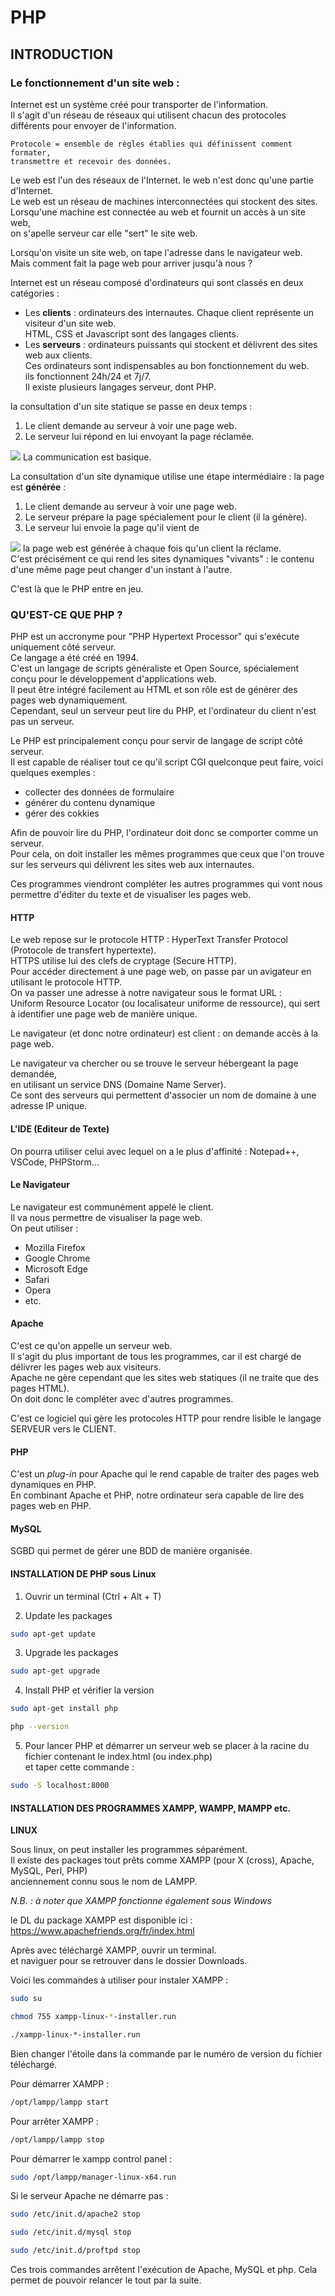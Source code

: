 # PHP

## INTRODUCTION

### Le fonctionnement d'un site web :

Internet est un système créé pour transporter de l'information.<br>
Il s'agit d'un réseau de réseaux qui utilisent chacun des protocoles différents pour envoyer de l'information.<br>
```
Protocole = ensemble de règles établies qui définissent comment formater,
transmettre et recevoir des données.
```

Le web est l'un des réseaux de l'Internet. le web n'est donc qu'une partie d'Internet.<br>
Le web est un réseau de machines interconnectées qui stockent des sites.<br>
Lorsqu'une machine est connectée au web et fournit un accès à un site web,<br> 
on s'apelle serveur car elle "sert" le site web.<br>

Lorsqu'on visite un site web, on tape l'adresse dans le navigateur web.<br>
Mais comment fait la page web pour arriver jusqu'à nous ?<br>

Internet est un réseau composé d'ordinateurs qui sont classés en deux catégories :
* Les **clients** : ordinateurs des internautes. Chaque client représente un visiteur d'un site web.<br>
HTML, CSS et Javascript sont des langages clients. 
* Les **serveurs** : ordinateurs puissants qui stockent et délivrent des sites web aux clients.<br>
Ces ordinateurs sont indispensables au bon fonctionnement du web.<br>
ils fonctionnent 24h/24 et 7j/7.<br>
Il existe plusieurs langages serveur, dont PHP.

la consultation d'un site statique se passe en deux temps : 
1. Le client demande au serveur à voir une page web.
2. Le serveur lui répond en lui envoyant la page réclamée.

![](./img/transf-site-statique.png)
La communication est basique.

La consultation d'un site dynamique utilise une étape intermédiaire : la page est **générée** :
1. Le client demande au serveur à voir une page web.
2. Le serveur prépare la page spécialement pour le client (il la génère).
3. Le serveur lui envoie la page qu'il vient de 

![](./img/transf-site-dynamique.png)
la page web est générée à chaque fois qu'un client la réclame.<br>
C'est précisément ce qui rend les sites dynamiques "vivants" : le contenu d'une même page peut changer d'un instant à l'autre.

C'est là que le PHP entre en jeu.

### QU'EST-CE QUE PHP ?

PHP est un accronyme pour "PHP Hypertext Processor" qui s'exécute uniquement côté serveur.<br>
Ce langage a été créé en 1994.<br>
C'est un langage de scripts généraliste et Open Source, spécialement conçu pour le développement d'applications web.<br>
Il peut être intégré facilement au HTML et son rôle est de générer des pages web dynamiquement.<br>
Cependant, seul un serveur peut lire du PHP, et l'ordinateur du client n'est pas un serveur.<br> 

Le PHP est principalement conçu pour servir de langage de script côté serveur.<br>
Il est capable de réaliser tout ce qu'il script CGI quelconque peut faire, voici quelques exemples :
* collecter des données de formulaire
* générer du contenu dynamique
* gérer des cokkies

Afin de pouvoir lire du PHP, l'ordinateur doit donc se comporter comme un serveur.<br>
Pour cela, on doit installer les mêmes programmes que ceux que l'on trouve sur les serveurs qui délivrent les sites web aux internautes.<br>

Ces programmes viendront compléter les autres programmes qui vont nous permettre d'éditer du texte et de visualiser les pages web.<br>

#### HTTP 

Le web repose sur le protocole HTTP : HyperText Transfer Protocol (Protocole de transfert hypertexte).<br>
HTTPS utilise lui des clefs de cryptage (Secure HTTP).<br>
Pour accéder directement à une page web, on passe par un avigateur en utilisant le protocole HTTP.<br>
On va passer une adresse à notre navigateur sous le format URL :<br>
Uniform Resource Locator (ou localisateur uniforme de ressource), qui sert à identifier une page web de manière unique.<br>

Le navigateur (et donc notre ordinateur) est client : on demande accès à la page web.<br>

Le navigateur va chercher ou se trouve le serveur hébergeant la page demandée,<br>
en utilisant un service DNS (Domaine Name Server).<br>
Ce sont des serveurs qui permettent d'associer un nom de domaine à une adresse IP unique.<br>


#### L'IDE (Editeur de Texte)

On pourra utiliser celui avec lequel on a le plus d'affinité : Notepad++, VSCode, PHPStorm...

#### Le Navigateur

Le navigateur est communément appelé le client.<br>
Il va nous permettre de visualiser la page web.<br>
On peut utiliser :
* Mozilla Firefox
* Google Chrome
* Microsoft Edge
* Safari
* Opera
* etc.

#### Apache 

C'est ce qu'on appelle un serveur web.<br>
Il s'agit du plus important de tous les programmes, car il est chargé de délivrer les pages web aux visiteurs.<br>
Apache ne gère cependant que les sites web statiques (il ne traite que des pages HTML).<br>
On doit donc le compléter avec d'autres programmes.

C'est ce logiciel qui gère les protocoles HTTP pour rendre lisible le langage SERVEUR vers le CLIENT.



#### PHP

C'est un _plug-in_ pour Apache qui le rend capable de traiter des pages web dynamiques en PHP.<br>
En combinant Apache et PHP, notre ordinateur sera capable de lire des pages web en PHP.<br>

#### MySQL

SGBD qui permet de gérer une BDD de manière organisée.

#### INSTALLATION DE PHP sous Linux

1. Ouvrir un terminal (Ctrl + Alt + T)

2. Update les packages
```bash
sudo apt-get update
```

3. Upgrade les packages
```bash
sudo apt-get upgrade
```

4. Install PHP et vérifier la version
```bash
sudo apt-get install php

php --version
```

5. Pour lancer PHP et démarrer un serveur web
se placer à la racine du fichier contenant le index.html (ou index.php)<br> 
et taper cette commande : 
```bash
sudo -S localhost:8000
```


#### INSTALLATION DES PROGRAMMES XAMPP, WAMPP, MAMPP etc.

**LINUX**

Sous linux, on peut installer les programmes séparément.<br>
Il existe des packages tout prêts comme XAMPP (pour X (cross), Apache, MySQL, Perl, PHP)<br>
anciennement connu sous le nom de LAMPP.

_N.B. : à noter que XAMPP fonctionne également sous Windows_

le DL du package XAMPP est disponible ici : https://www.apachefriends.org/fr/index.html

Après avec téléchargé XAMPP, ouvrir un terminal.<br>
et naviguer pour se retrouver dans le dossier Downloads.<br>

Voici les commandes à utiliser pour instaler XAMPP  : 

```bash
sudo su
```

```bash
chmod 755 xampp-linux-*-installer.run
```

```bash
./xampp-linux-*-installer.run
```

Bien changer l'étoile dans la commande par le numéro de version du fichier téléchargé.

Pour démarrer XAMPP :
```bash
/opt/lampp/lampp start
```
Pour arrêter XAMPP :
```bash
/opt/lampp/lampp stop
```

Pour démarrer le xampp control panel :
```bash
sudo /opt/lampp/manager-linux-x64.run
```

Si le serveur Apache ne démarre pas : 
```bash
sudo /etc/init.d/apache2 stop 

sudo /etc/init.d/mysql stop

sudo /etc/init.d/proftpd stop
```
Ces trois commandes arrêtent l'exécution de Apache, MySQL et php. 
Cela permet de pouvoir relancer le tout par la suite.
